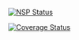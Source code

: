 [![NSP Status](https://nodesecurity.io/orgs/pos/projects/9c42919f-f119-4888-bf67-32fa165a6e73/badge)](https://nodesecurity.io/orgs/pos/projects/9c42919f-f119-4888-bf67-32fa165a6e73)

[![Coverage Status](https://coveralls.io/repos/github/bjspatel/pos/badge.svg?branch=master)](https://coveralls.io/github/bjspatel/pos?branch=master)
